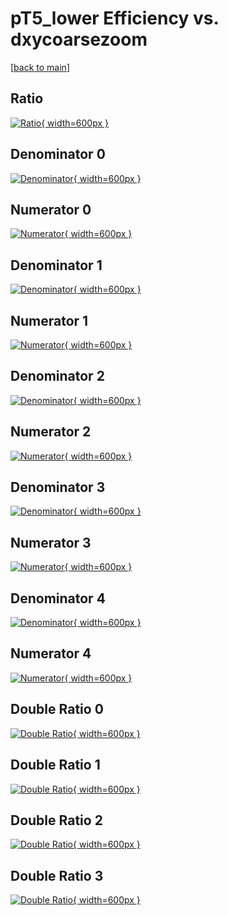 # pT5_lower Efficiency vs. dxycoarsezoom

[[back to main](./)]



## Ratio

[![Ratio](../mtv/var/pT5_lower_vtr_0_1_eff_dxycoarsezoom.png){ width=600px }](../mtv/var/pT5_lower_vtr_0_1_eff_dxycoarsezoom.pdf)

## Denominator 0

[![Denominator](../mtv/den/pT5_lower_vtr_0_1_eff_dxycoarsezoom_den0.png){ width=600px }](../mtv/den/pT5_lower_vtr_0_1_eff_dxycoarsezoom_den0.pdf)

## Numerator 0

[![Numerator](../mtv/num/pT5_lower_vtr_0_1_eff_dxycoarsezoom_num0.png){ width=600px }](../mtv/num/pT5_lower_vtr_0_1_eff_dxycoarsezoom_num0.pdf)

## Denominator 1

[![Denominator](../mtv/den/pT5_lower_vtr_0_1_eff_dxycoarsezoom_den1.png){ width=600px }](../mtv/den/pT5_lower_vtr_0_1_eff_dxycoarsezoom_den1.pdf)

## Numerator 1

[![Numerator](../mtv/num/pT5_lower_vtr_0_1_eff_dxycoarsezoom_num1.png){ width=600px }](../mtv/num/pT5_lower_vtr_0_1_eff_dxycoarsezoom_num1.pdf)

## Denominator 2

[![Denominator](../mtv/den/pT5_lower_vtr_0_1_eff_dxycoarsezoom_den2.png){ width=600px }](../mtv/den/pT5_lower_vtr_0_1_eff_dxycoarsezoom_den2.pdf)

## Numerator 2

[![Numerator](../mtv/num/pT5_lower_vtr_0_1_eff_dxycoarsezoom_num2.png){ width=600px }](../mtv/num/pT5_lower_vtr_0_1_eff_dxycoarsezoom_num2.pdf)

## Denominator 3

[![Denominator](../mtv/den/pT5_lower_vtr_0_1_eff_dxycoarsezoom_den3.png){ width=600px }](../mtv/den/pT5_lower_vtr_0_1_eff_dxycoarsezoom_den3.pdf)

## Numerator 3

[![Numerator](../mtv/num/pT5_lower_vtr_0_1_eff_dxycoarsezoom_num3.png){ width=600px }](../mtv/num/pT5_lower_vtr_0_1_eff_dxycoarsezoom_num3.pdf)

## Denominator 4

[![Denominator](../mtv/den/pT5_lower_vtr_0_1_eff_dxycoarsezoom_den4.png){ width=600px }](../mtv/den/pT5_lower_vtr_0_1_eff_dxycoarsezoom_den4.pdf)

## Numerator 4

[![Numerator](../mtv/num/pT5_lower_vtr_0_1_eff_dxycoarsezoom_num4.png){ width=600px }](../mtv/num/pT5_lower_vtr_0_1_eff_dxycoarsezoom_num4.pdf)

## Double Ratio 0

[![Double Ratio](../mtv/ratio/pT5_lower_vtr_0_1_eff_dxycoarsezoom_ratio0.png){ width=600px }](../mtv/ratio/pT5_lower_vtr_0_1_eff_dxycoarsezoom_ratio0.pdf)

## Double Ratio 1

[![Double Ratio](../mtv/ratio/pT5_lower_vtr_0_1_eff_dxycoarsezoom_ratio1.png){ width=600px }](../mtv/ratio/pT5_lower_vtr_0_1_eff_dxycoarsezoom_ratio1.pdf)

## Double Ratio 2

[![Double Ratio](../mtv/ratio/pT5_lower_vtr_0_1_eff_dxycoarsezoom_ratio2.png){ width=600px }](../mtv/ratio/pT5_lower_vtr_0_1_eff_dxycoarsezoom_ratio2.pdf)

## Double Ratio 3

[![Double Ratio](../mtv/ratio/pT5_lower_vtr_0_1_eff_dxycoarsezoom_ratio3.png){ width=600px }](../mtv/ratio/pT5_lower_vtr_0_1_eff_dxycoarsezoom_ratio3.pdf)

